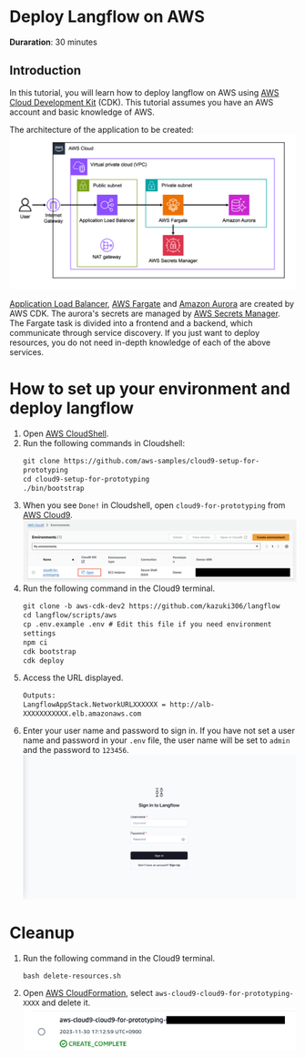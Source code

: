# Deploy Langflow on AWS

**Duraration**: 30 minutes

## Introduction
In this tutorial, you will learn how to deploy langflow on AWS using [AWS Cloud Development Kit](https://aws.amazon.com/cdk/?nc2=type_a) (CDK).
This tutorial assumes you have an AWS account and basic knowledge of AWS.

The architecture of the application to be created:
![langflow-archi](./img/langflow-archi.png)

[Application Load Balancer](https://aws.amazon.com/elasticloadbalancing/application-load-balancer/?nc1=h_ls), [AWS Fargate](https://aws.amazon.com/fargate/?nc2=type_a) and [Amazon Aurora](https://aws.amazon.com/rds/aurora/?nc2=type_a) are created by AWS CDK.
The aurora's secrets are managed by [AWS Secrets Manager](https://aws.amazon.com/secrets-manager/?nc2=type_a).
The Fargate task is divided into a frontend and a backend, which communicate through service discovery.
If you just want to deploy resources, you do not need in-depth knowledge of each of the above services.

# How to set up your environment and deploy langflow
1. Open [AWS CloudShell](https://us-east-1.console.aws.amazon.com/cloudshell/home?region=us-east-1).
1. Run the following commands in Cloudshell:
    ```shell
    git clone https://github.com/aws-samples/cloud9-setup-for-prototyping
    cd cloud9-setup-for-prototyping
    ./bin/bootstrap
    ```
1. When you see `Done!` in Cloudshell, open `cloud9-for-prototyping` from [AWS Cloud9](https://us-east-1.console.aws.amazon.com/cloud9control/home?region=us-east-1#/).
    ![make-cloud9](./img/langflow-cloud9-en.png)
1. Run the following command in the Cloud9 terminal.
    ```shell
    git clone -b aws-cdk-dev2 https://github.com/kazuki306/langflow
    cd langflow/scripts/aws
    cp .env.example .env # Edit this file if you need environment settings
    npm ci
    cdk bootstrap
    cdk deploy
    ```
1. Access the URL displayed.
    ```shell
    Outputs:
    LangflowAppStack.NetworkURLXXXXXX = http://alb-XXXXXXXXXXX.elb.amazonaws.com
    ```
1. Enter your user name and password to sign in. If you have not set a user name and password in your `.env` file, the user name will be set to `admin` and the password to `123456`.
    ![signin-langflow](./img/langflow-signin.png)

# Cleanup
1. Run the following command in the Cloud9 terminal.
    ```shell
    bash delete-resources.sh
    ```
1. Open [AWS CloudFormation](https://us-east-1.console.aws.amazon.com/cloudformation/home?region=us-east-1#/getting-started), select `aws-cloud9-cloud9-for-prototyping-XXXX` and delete it.
![delete-cfn](./img/langflow-cfn.png)